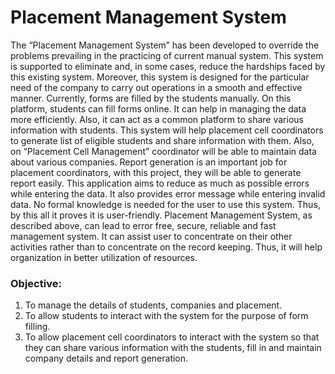# Placement Management System

The “Placement Management System” has been developed to override the problems prevailing in the practicing of current manual system. This system is supported to eliminate and, in some cases, reduce the hardships faced by this existing system. Moreover, this system is designed for the particular need of the company to carry out operations in a smooth and effective manner.
Currently, forms are filled by the students manually. On this platform, students can fill forms online. It can help in managing the data more efficiently. Also, it can act as a common platform to share various information with students. This system will help placement cell coordinators to generate list of eligible students and share information with them. Also, on “Placement Cell Management” coordinator will be able to maintain data about various companies. Report generation is an important job for placement coordinators, with this project, they will be able to generate report easily.
This application aims to reduce as much as possible errors while entering the data. It also provides error message while entering invalid data. No formal knowledge is needed for the user to use this system. Thus, by this all it proves it is user-friendly. Placement Management System, as described above, can lead to error free, secure, reliable and fast management system. It can assist user to concentrate on their other activities rather than to concentrate on the record keeping. Thus, it will help organization in better utilization of resources.

### Objective:
1.	To manage the details of students, companies and placement.
2.	To allow students to interact with the system for the purpose of form filling.
3.	To allow placement cell coordinators to interact with the system so that they can share various information with the students, fill in and maintain company details and report generation.

